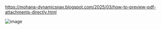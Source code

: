 https://mohana-dynamicsnav.blogspot.com/2025/03/how-to-preview-pdf-attachments-directly.html

![image](https://github.com/user-attachments/assets/b2258370-4d0a-49f5-8e18-45cd8cba2fed)


 
 
